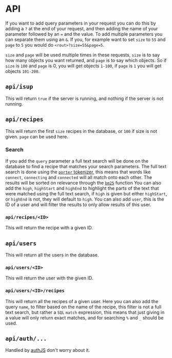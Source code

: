# API

If you want to add query parameters in your request you can do this by adding a `?` at the end of your request,
and then adding the name of your parameter followed by an `=` and the value.
To add multiple parameters you can separate them using an `&`.
If you, for example want to set `size` to `55` and `page` to `5` you would do `<rout>?size=55&page=5`.

`size` and `page` will be used multiple times in these requests,
`size` is to say how many objects you want returned, and `page` is to say which objects.
So if `size` is `100` and `page` is 0, you will get objects `1-100`, if `page` is `1` you will get objects `101-200`.

## `api/isup`

This will return `true` if the server is running,
and nothing if the server is not running.

## `api/recipes`

This will return the first `size` recipes in the database, or `100` if size is not given.
`page` can be used here.

### Search

If you add the `query` parameter a full text search will be done on the database to find a recipe that matches your search parameters.
The full text search is done using the [`porter` tokenizer](https://www.sqlite.org/fts5.html#porter_tokenizer), this means that words like `connect`, `connecting` and `connected` will all match onto each other.
The results will be sorted on relevance through the [`bm25`](https://www.sqlite.org/fts5.html#the_bm25_function) function
You can also add the `high`, `highStart` and `highEnd` to highlight the parts of the text that were matched using the full text search, if `high` is given but either `highStart`, or `highEnd` is not, they will default to `high`.
You can also add `user`, this is the ID of a user and will filter the results to only allow results of this user.

### `api/recipes/<ID>`

This will return the recipe with a given ID.

## `api/users`

This will return all the users in the database.

### `api/users/<ID>`

This will return the user with the given ID.

### `api/users/<ID>/recipes`

This will return all the recipes of a given user.
Here you can also add the query `name`, to filter based on the name of the recipe,
this filter is not a full text search, but rather a `SQL` `match` expression,
this means that just giving in a value will only return exact matches,
and for searching `%` and `_` should be used.

## `api/auth/...`

Handled by [authJS](https://authjs.dev/) don't worry about it.
